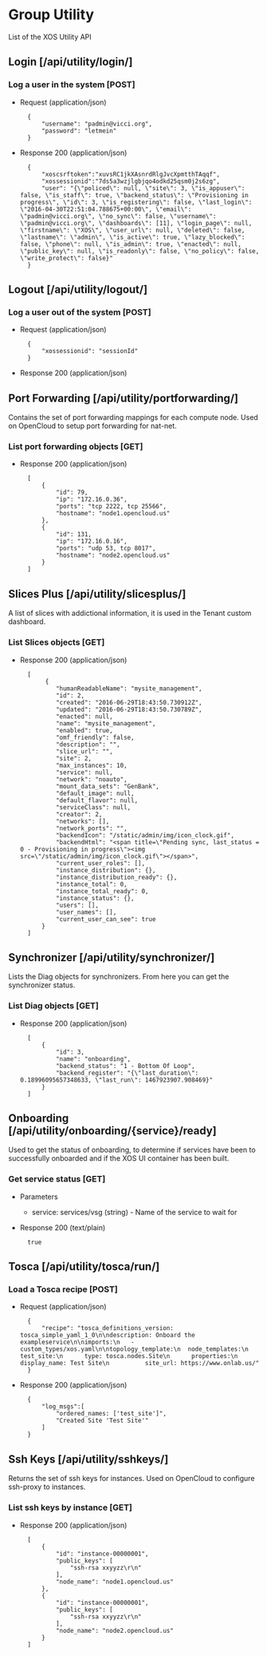 # Group Utility

List of the XOS Utility API

## Login [/api/utility/login/]

### Log a user in the system [POST]

+ Request (application/json)

        {
            "username": "padmin@vicci.org",
            "password": "letmein"
        }

+ Response 200 (application/json)

        {
            "xoscsrftoken":"xuvsRC1jkXAsnrdRlgJvcXpmtthTAqqf",
            "xossessionid":"7ds5a3wzjlgbjqo4odkd25qsm0j2s6zg",
            "user": "{\"policed\": null, \"site\": 3, \"is_appuser\": false, \"is_staff\": true, \"backend_status\": \"Provisioning in progress\", \"id\": 3, \"is_registering\": false, \"last_login\": \"2016-04-30T22:51:04.788675+00:00\", \"email\": \"padmin@vicci.org\", \"no_sync\": false, \"username\": \"padmin@vicci.org\", \"dashboards\": [11], \"login_page\": null, \"firstname\": \"XOS\", \"user_url\": null, \"deleted\": false, \"lastname\": \"admin\", \"is_active\": true, \"lazy_blocked\": false, \"phone\": null, \"is_admin\": true, \"enacted\": null, \"public_key\": null, \"is_readonly\": false, \"no_policy\": false, \"write_protect\": false}"
        }

## Logout [/api/utility/logout/]

### Log a user out of the system [POST]

+ Request (application/json)

        {
            "xossessionid": "sessionId"
        }

+ Response 200 (application/json)

## Port Forwarding [/api/utility/portforwarding/]

Contains the set of port forwarding mappings for each compute node.
Used on OpenCloud to setup port forwarding for nat-net.

### List port forwarding objects [GET]

+ Response 200 (application/json)

        [
            {
                "id": 79,
                "ip": "172.16.0.36",
                "ports": "tcp 2222, tcp 25566",
                "hostname": "node1.opencloud.us"
            },
            {
                "id": 131,
                "ip": "172.16.0.16",
                "ports": "udp 53, tcp 8017",
                "hostname": "node2.opencloud.us"
            }
        ]

## Slices Plus [/api/utility/slicesplus/]

A list of slices with addictional information, it is used in the Tenant custom dashboard.

### List Slices objects [GET]

+ Response 200 (application/json)

        [
             {
                "humanReadableName": "mysite_management",
                "id": 2,
                "created": "2016-06-29T18:43:50.730912Z",
                "updated": "2016-06-29T18:43:50.730789Z",
                "enacted": null,
                "name": "mysite_management",
                "enabled": true,
                "omf_friendly": false,
                "description": "",
                "slice_url": "",
                "site": 2,
                "max_instances": 10,
                "service": null,
                "network": "noauto",
                "mount_data_sets": "GenBank",
                "default_image": null,
                "default_flavor": null,
                "serviceClass": null,
                "creator": 2,
                "networks": [],
                "network_ports": "",
                "backendIcon": "/static/admin/img/icon_clock.gif",
                "backendHtml": "<span title=\"Pending sync, last_status = 0 - Provisioning in progress\"><img src=\"/static/admin/img/icon_clock.gif\"></span>",
                "current_user_roles": [],
                "instance_distribution": {},
                "instance_distribution_ready": {},
                "instance_total": 0,
                "instance_total_ready": 0,
                "instance_status": {},
                "users": [],
                "user_names": [],
                "current_user_can_see": true
            }
        ]

## Synchronizer [/api/utility/synchronizer/]

Lists the Diag objects for synchronizers. From here you can get the synchronizer status.

### List Diag objects [GET]

+ Response 200 (application/json)

        [
            {
                "id": 3,
                "name": "onboarding",
                "backend_status": "1 - Bottom Of Loop",
                "backend_register": "{\"last_duration\": 0.18996095657348633, \"last_run\": 1467923907.908469}"
            }
        ]

## Onboarding [/api/utility/onboarding/{service}/ready]

Used to get the status of onboarding, to determine if services have been to successfully onboarded and if the XOS UI container has been built.

### Get service status [GET]

+ Parameters
    + service: services/vsg (string) - Name of the service to wait for


+ Response 200 (text/plain)

        true

## Tosca [/api/utility/tosca/run/]

### Load a Tosca recipe [POST]

+ Request (application/json)

        {
            "recipe": "tosca_definitions_version: tosca_simple_yaml_1_0\n\ndescription: Onboard the exampleservice\n\nimports:\n   - custom_types/xos.yaml\n\ntopology_template:\n  node_templates:\n    test_site:\n      type: tosca.nodes.Site\n      properties:\n          display_name: Test Site\n          site_url: https://www.onlab.us/"
        }

+ Response 200 (application/json)

        {
            "log_msgs":[
                "ordered_names: ['test_site']",
                "Created Site 'Test Site'"
            ]
        }

## Ssh Keys [/api/utility/sshkeys/]

Returns the set of ssh keys for instances. Used on OpenCloud to configure ssh-proxy to instances.

### List ssh keys by instance [GET]

+ Response 200 (application/json)

        [
            {
                "id": "instance-00000001",
                "public_keys": [
                    "ssh-rsa xxyyzz\r\n"
                ],
                "node_name": "node1.opencloud.us"
            },
            {
                "id": "instance-00000001",
                "public_keys": [
                    "ssh-rsa xxyyzz\r\n"
                ],
                "node_name": "node2.opencloud.us"
            }
        ]